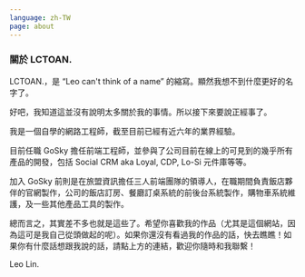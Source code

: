 ```yaml
---
language: zh-TW
page: about
---
```

### 關於 LCTOAN.

LCTOAN.，是 “Leo can't think of a name” 的縮寫。顯然我想不到什麼更好的名字了。

好吧，我知道這並沒有說明太多關於我的事情。所以接下來要說正經事了。

我是一個自學的網路工程師，截至目前已經有近六年的業界經驗。

目前任職 GoSky 擔任前端工程師，並參與了公司目前在線上的可見到的幾乎所有產品的開發，包括 Social CRM aka Loyal, CDP, Lo-Si 元件庫等等。

加入 GoSky 前則是在旅盟資訊擔任三人前端團隊的領導人，在職期間負責飯店夥伴的官網製作，公司的飯店訂房、餐廳訂桌系統的前後台系統製作，購物車系統維護，及一些其他產品工具的製作。

總而言之，其實差不多也就是這些了。希望你喜歡我的作品（尤其是這個網站，因為這可是我自己從頭做起的呢）。如果你還沒有看過我的作品的話，快去瞧瞧！如果你有什麼話想跟我說的話，請點上方的連結，歡迎你隨時和我聯繫！

Leo Lin.